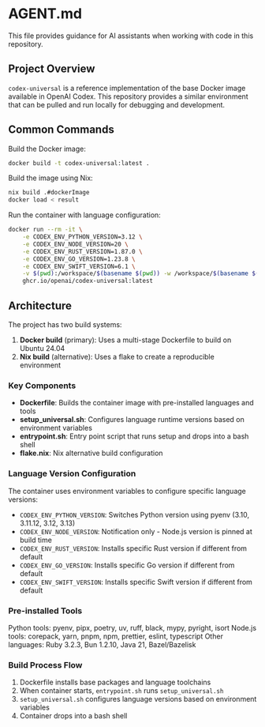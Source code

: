 # AGENT.md

This file provides guidance for AI assistants when working with code in this repository.

## Project Overview

`codex-universal` is a reference implementation of the base Docker image available in OpenAI Codex. This repository provides a similar environment that can be pulled and run locally for debugging and development.

## Common Commands

Build the Docker image:
```bash
docker build -t codex-universal:latest .
```

Build the image using Nix:
```bash
nix build .#dockerImage
docker load < result
```

Run the container with language configuration:
```bash
docker run --rm -it \
    -e CODEX_ENV_PYTHON_VERSION=3.12 \
    -e CODEX_ENV_NODE_VERSION=20 \
    -e CODEX_ENV_RUST_VERSION=1.87.0 \
    -e CODEX_ENV_GO_VERSION=1.23.8 \
    -e CODEX_ENV_SWIFT_VERSION=6.1 \
    -v $(pwd):/workspace/$(basename $(pwd)) -w /workspace/$(basename $(pwd)) \
    ghcr.io/openai/codex-universal:latest
```

## Architecture

The project has two build systems:
1. **Docker build** (primary): Uses a multi-stage Dockerfile to build on Ubuntu 24.04
2. **Nix build** (alternative): Uses a flake to create a reproducible environment

### Key Components

- **Dockerfile**: Builds the container image with pre-installed languages and tools
- **setup_universal.sh**: Configures language runtime versions based on environment variables
- **entrypoint.sh**: Entry point script that runs setup and drops into a bash shell
- **flake.nix**: Nix alternative build configuration

### Language Version Configuration

The container uses environment variables to configure specific language versions:
- `CODEX_ENV_PYTHON_VERSION`: Switches Python version using pyenv (3.10, 3.11.12, 3.12, 3.13)
- `CODEX_ENV_NODE_VERSION`: Notification only - Node.js version is pinned at build time
- `CODEX_ENV_RUST_VERSION`: Installs specific Rust version if different from default
- `CODEX_ENV_GO_VERSION`: Installs specific Go version if different from default
- `CODEX_ENV_SWIFT_VERSION`: Installs specific Swift version if different from default

### Pre-installed Tools

Python tools: pyenv, pipx, poetry, uv, ruff, black, mypy, pyright, isort
Node.js tools: corepack, yarn, pnpm, npm, prettier, eslint, typescript
Other languages: Ruby 3.2.3, Bun 1.2.10, Java 21, Bazel/Bazelisk

### Build Process Flow

1. Dockerfile installs base packages and language toolchains
2. When container starts, `entrypoint.sh` runs `setup_universal.sh`
3. `setup_universal.sh` configures language versions based on environment variables
4. Container drops into a bash shell
